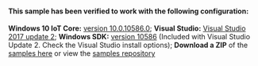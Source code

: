 <div class="card" style="padding:8px; ">
  <h4><b>This sample has been verified to work with the following configuration:</b></h4>
  <div><b>Windows 10 IoT Core:</b> <a href="http://go.microsoft.com/fwlink/?LinkId=715696">version 10.0.10586.0</a>; <b>Visual Studio:</b> <a href="http://go.microsoft.com/fwlink/?LinkId=715695">Visual Studio 2017 update 2</a>; <b>Windows SDK:</b> <a href="http://go.microsoft.com/fwlink/?LinkId=715693">version 10586</a> (Included with Visual Studio Update 2. Check the Visual Studio install options); <b>Download a ZIP</b> of the <a href="https://github.com/ms-iot/samples/archive/develop.zip">samples here</a> or view the <a href="https://github.com/ms-iot/samples">samples repository</a></div>
</div>
